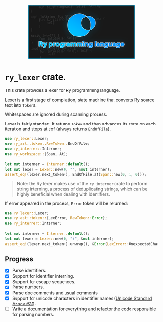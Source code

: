 <p align="center">
    <img width="70%" src="../../additional/icon/banner.png">
</p>

# `ry_lexer` crate.

This crate provides a lexer for Ry programming language.

Lexer is a first stage of compilation, state machine
that converts Ry source text into `Token`s.

Whitespaces are ignored during scanning process.

Lexer is fairly standart. It returns `Token` and then advances its state
on each iteration and stops at eof (always returns `EndOfFile`).

```rs
use ry_lexer::Lexer;
use ry_ast::token::RawToken::EndOfFile;
use ry_interner::Interner;
use ry_workspace::{Span, At};

let mut interner = Interner::default();
let mut lexer = Lexer::new(0, "", &mut interner);
assert_eq!(lexer.next_token(), EndOfFile.at(Span::new(0, 1, 0)));
```

> Note: the Ry lexer makes use of the `ry_interner` crate to perform string interning,
> a process of deduplicating strings, which can be highly beneficial when dealing with
> identifiers.

If error appeared in the process, `Error` token will be returned:

```rs
use ry_lexer::Lexer;
use ry_ast::token::{LexError, RawToken::Error};
use ry_interner::Interner;

let mut interner = Interner::default();
let mut lexer = Lexer::new(0, "١", &mut interner);
assert_eq!(lexer.next_token().unwrap(), &Error(LexError::UnexpectedChar));
```

## Progress

- [x] Parse identifiers.
- [x] Support for identifier interning.
- [x] Support for escape sequences.
- [x] Parse numbers.
- [x] Parse doc comments and usual comments.
- [x] Support for unicode characters in identifier names ([Unicode Standard Annex #31](https://unicode.org/reports/tr31/)).
- [ ] Write a documentation for everything and refactor the code responsible for parsing numbers.
